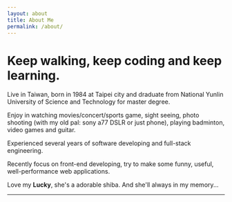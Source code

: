 ```yaml
---
layout: about
title: About Me
permalink: /about/
---
```


<!-- Text can be **bold**, _italic_, or ~~strikethrough~~.

[Link to another page](./another-page.html).

There should be whitespace between paragraphs.

There should be whitespace between paragraphs. We recommend including a README, or a file with information about your project. -->

# Keep walking, keep coding and keep learning.

Live in Taiwan, born in 1984 at Taipei city and
draduate from National Yunlin University of Science and Technology
for master degree.

Enjoy in watching movies/concert/sports game,
sight seeing, photo shooting (with my old pal: sony a77 DSLR or just phone), playing badminton, video games and guitar.

Experienced several years of software developing and full-stack engineering.

Recently focus on front-end developing,
try to make some funny, useful, well-performance web applications.

Love my **Lucky**, she's a adorable shiba.
And she'll always in my memory...<i class="fa fa-heart" aria-hidden="true"></i>

---
